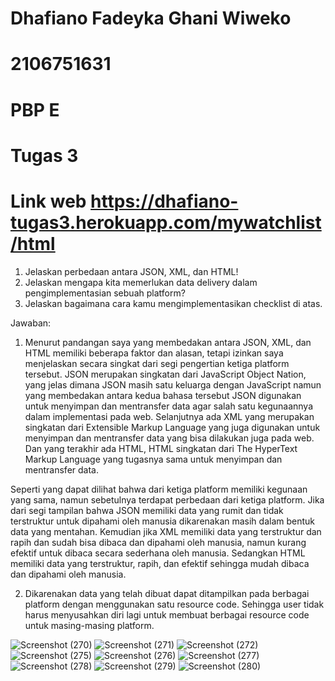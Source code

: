# Dhafiano Fadeyka Ghani Wiweko
# 2106751631
# PBP E
# Tugas 3
# Link web https://dhafiano-tugas3.herokuapp.com/mywatchlist/html

1. Jelaskan perbedaan antara JSON, XML, dan HTML!
2. Jelaskan mengapa kita memerlukan data delivery dalam pengimplementasian sebuah platform?
3. Jelaskan bagaimana cara kamu mengimplementasikan checklist di atas.

Jawaban:

1. Menurut pandangan saya yang membedakan antara JSON, XML, dan HTML memiliki beberapa faktor dan alasan, tetapi izinkan saya menjelaskan secara singkat dari segi pengertian ketiga platform tersebut. JSON merupakan singkatan dari JavaScript Object Nation, yang jelas dimana JSON masih satu keluarga dengan JavaScript namun yang membedakan antara kedua bahasa tersebut JSON digunakan untuk menyimpan dan mentransfer data agar salah satu kegunaannya dalam implementasi pada web. Selanjutnya ada XML yang merupakan singkatan dari Extensible Markup Language yang juga digunakan untuk menyimpan dan mentransfer data yang bisa dilakukan juga pada web. Dan yang terakhir ada HTML, HTML singkatan dari The HyperText Markup Language yang tugasnya sama untuk menyimpan dan mentransfer data.

  Seperti yang dapat dilihat bahwa dari ketiga platform memiliki kegunaan yang sama, namun sebetulnya terdapat perbedaan dari ketiga platform. Jika dari segi tampilan bahwa JSON memiliki data yang rumit dan tidak terstruktur untuk dipahami oleh manusia dikarenakan masih dalam bentuk data yang mentahan. Kemudian jika XML memiliki data yang terstruktur dan rapih dan sudah bisa dibaca dan dipahami oleh manusia, namun kurang efektif untuk dibaca secara sederhana oleh manusia. Sedangkan HTML memiliki data yang terstruktur, rapih, dan efektif sehingga mudah dibaca dan dipahami oleh manusia.

 2. Dikarenakan data yang telah dibuat dapat ditampilkan pada berbagai platform dengan menggunakan satu resource code. Sehingga user tidak harus menyusahkan diri lagi untuk membuat berbagai resource code untuk masing-masing platform.

![Screenshot (270)](https://user-images.githubusercontent.com/112342752/191591609-56654294-e276-4b05-b56d-5ecaa97e8008.png)
![Screenshot (271)](https://user-images.githubusercontent.com/112342752/191591782-4104962f-bfed-4497-97a0-8e5a328ad44b.png)
![Screenshot (272)](https://user-images.githubusercontent.com/112342752/191591955-decb629d-13c8-4be8-8a06-734bc8e13051.png)
![Screenshot (275)](https://user-images.githubusercontent.com/112342752/191592238-19c99927-807a-4c39-988f-f3bb272826ce.png)
![Screenshot (276)](https://user-images.githubusercontent.com/112342752/191592394-e788d49b-1e3e-4bda-8074-ba40daed9c7a.png)
![Screenshot (277)](https://user-images.githubusercontent.com/112342752/191592550-7466f9e3-664a-45b1-be24-92c90d17a1e3.png)
![Screenshot (278)](https://user-images.githubusercontent.com/112342752/191592761-a81ffe7c-1ea6-42a5-906c-d7ad8c9b5236.png)
![Screenshot (279)](https://user-images.githubusercontent.com/112342752/191592803-c2e10175-3509-44e7-8788-9f00f1462a55.png)
![Screenshot (280)](https://user-images.githubusercontent.com/112342752/191592866-f54506d8-bb4f-43c8-bff1-eba1699b4e5c.png)

